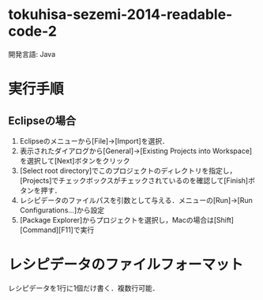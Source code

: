 tokuhisa-sezemi-2014-readable-code-2
====================================
開発言語: Java

# 実行手順
## Eclipseの場合
1. Eclipseのメニューから[File]->[Import]を選択．
2. 表示されたダイアログから[General]->[Existing Projects into Workspace]を選択して[Next]ボタンをクリック
3. [Select root directory]でこのプロジェクトのディレクトリを指定し，[Projects]でチェックボックスがチェックされているのを確認して[Finish]ボタンを押す．
4. レシピデータのファイルパスを引数として与える．メニューの[Run]->[Run Configurations...]から設定
5. [Package Explorer]からプロジェクトを選択し，Macの場合は[Shift][Command][F11]で実行 

# レシピデータのファイルフォーマット
レシピデータを1行に1個だけ書く．複数行可能．
